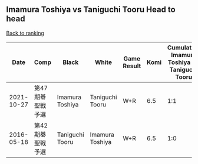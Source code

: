 ## Imamura Toshiya vs Taniguchi Tooru Head to head

[Back to ranking](../../index.md)




| **Date** | **Comp** | **Black** | **White** | **Game Result** | **Komi** | **Cumulative Imamura Toshiya Vs Taniguchi Tooru** | **Imamura Toshiya Streak** | **Taniguchi Tooru Streak** | 
| --- | --- | --- | --- | --- | --- | --- | --- | --- |
| 2021-10-27 | 第47期碁聖戦予選 | Imamura Toshiya | Taniguchi Tooru | W+R | 6.5 | 1:1 | 0 | 1 | 
| 2016-05-18 | 第42期碁聖戦予選 | Taniguchi Tooru | Imamura Toshiya | W+R | 6.5 | 1:0 | 1 | 0 |




